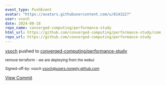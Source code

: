 ```yaml
---
event_type: PushEvent
avatar: "https://avatars.githubusercontent.com/u/814322?"
user: vsoch
date: 2024-08-18
repo_name: converged-computing/performance-study
html_url: https://github.com/converged-computing/performance-study/commit/d802705cbfb58cd1ac1d4950d7be0a6b133d24fa
repo_url: https://github.com/converged-computing/performance-study
---
```


<a href='https://github.com/vsoch' target='_blank'>vsoch</a> pushed to <a href='https://github.com/converged-computing/performance-study' target='_blank'>converged-computing/performance-study</a>

<small>remove terraform - we are deploying from the webui

Signed-off-by: vsoch <vsoch@users.noreply.github.com></small>

<a href='https://github.com/converged-computing/performance-study/commit/d802705cbfb58cd1ac1d4950d7be0a6b133d24fa' target='_blank'>View Commit</a>